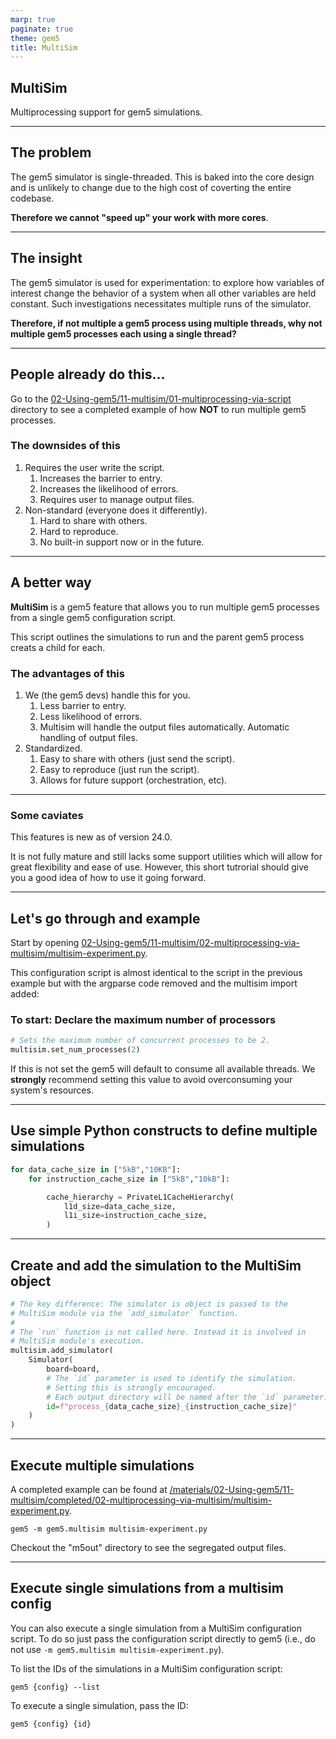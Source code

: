 ```yaml
---
marp: true
paginate: true
theme: gem5
title: MultiSim
---
```


<!-- _class: title -->

## MultiSim

Multiprocessing support for gem5 simulations.

---

## The problem

The gem5 simulator is single-threaded.
This is baked into the core design and is unlikely to change due to the high cost of coverting the entire codebase.

**Therefore we cannot "speed up" your work with more cores**.

---

## The insight

The gem5 simulator is used for experimentation: to explore how variables of interest change the behavior of a system when all other variables are held constant.
Such investigations necessitates multiple runs of the simulator.

**Therefore, if not multiple a gem5 process using multiple threads, why not multiple gem5 processes each using a single thread?**

---

## People already do this...

Go to the [02-Using-gem5/11-multisim/01-multiprocessing-via-script](/materials/02-Using-gem5/11-multisim/01-multiprocessing-via-script/) directory to see a completed example of how **NOT** to run multiple gem5 processes.

### The downsides of this

1. Requires the user write the script.
    1. Increases the barrier to entry.
    2. Increases the likelihood of errors.
    3. Requires user to manage output files.
2. Non-standard (everyone does it differently).
    1. Hard to share with others.
    2. Hard to reproduce.
    3. No built-in support now or in the future.

---

## A better way

**MultiSim** is a gem5 feature that allows you to run multiple gem5 processes from a single gem5 configuration script.

This script outlines the simulations to run and the parent gem5 process creats a child for each.

### The advantages of this

1. We (the gem5 devs) handle this for you.
    1. Less barrier to entry.
    2. Less likelihood of errors.
    3. Multisim will handle the output files automatically.
Automatic handling of output files.
2. Standardized.
    1. Easy to share with others (just send the script).
    2. Easy to reproduce (just run the script).
    3. Allows for future support (orchestration, etc).

---

### Some caviates

This features is new as of version 24.0.

It is not fully mature and still lacks some support utilities which will allow for great flexibility and ease of use.
However, this short tutrorial should give you a good idea of how to use it going forward.

---

## Let's go through and example

Start by opening [02-Using-gem5/11-multisim/02-multiprocessing-via-multisim/multisim-experiment.py](/materials/02-Using-gem5/11-multisim/02-multiprocessing-va-multisim/multisim-experiment.py).

This configuration script is almost identical to the script in the previous example but with the argparse code removed and the multisim import added:

### To start:  Declare the maximum number of processors

```python
# Sets the maximum number of concurrent processes to be 2.
multisim.set_num_processes(2)
```

If this is not set the gem5 will default to consume all available threads.
We **strongly** recommend setting this value to avoid overconsuming your system's resources.

---

## Use simple Python constructs to define multiple simulations

```python
for data_cache_size in ["5kB","10KB"]:
    for instruction_cache_size in ["5kB","10kB"]:

        cache_hierarchy = PrivateL1CacheHierarchy(
            l1d_size=data_cache_size,
            l1i_size=instruction_cache_size,
        )
```

---

## Create and add the simulation to the MultiSim object

```python
# The key difference: The simulator is object is passed to the
# MultiSim module via the `add_simulator` function.
#
# The `run` function is not called here. Instead it is involved in
# MultiSim module's execution.
multisim.add_simulator(
    Simulator(
        board=board,
        # The `id` parameter is used to identify the simulation.
        # Setting this is strongly encouraged.
        # Each output directory will be named after the `id` parameter.
        id=f"process_{data_cache_size}_{instruction_cache_size}"
    )
)
```

---

## Execute multiple simulations

A completed example can be found at [/materials/02-Using-gem5/11-multisim/completed/02-multiprocessing-via-multisim/multisim-experiment.py](/materials/02-Using-gem5/11-multisim/completed/02-multiprocessing-via-multisim/multisim-experiment.py).

```shell
gem5 -m gem5.multisim multisim-experiment.py
```

Checkout the "m5out" directory to see the segregated output files.

---

## Execute single simulations from a multisim config

You can also execute a single simulation from a MultiSim configuration script.
To do so just pass the configuration script directly to gem5 (i.e., do not use `-m gem5.multisim multisim-experiment.py`).

To list the IDs of the simulations in a MultiSim configuration script:

```shell
gem5 {config} --list
```

To execute a single simulation, pass the ID:

```shell
gem5 {config} {id}
```
